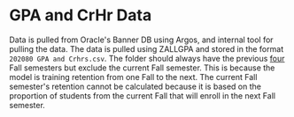 # GPA and CrHr Data

Data is pulled from Oracle's Banner DB using Argos, and internal tool for pulling the data. The data is pulled using ZALLGPA and stored in the format `202080 GPA and Crhrs.csv`. The folder should always have the previous <u>four</u> Fall semesters but exclude the current Fall semester. This is because the model is training retention from one Fall to the next. The current Fall semester's retention cannot be calculated because it is based on the proportion of students from the current Fall that will enroll in the next Fall semester. 
